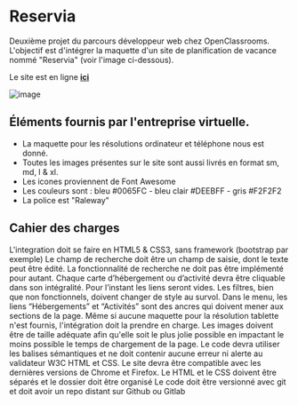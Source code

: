 # Reservia

Deuxième projet du parcours développeur web chez OpenClassrooms. L'objectif est d'intégrer la maquette d'un site de planification de vacance nommé "Reservia" (voir l'image ci-dessous).

Le site est en ligne <a href="https://reservia-alexan-vonner.com/"> <strong> ici </strong> </a>

![image](https://user-images.githubusercontent.com/128944733/227750383-fce2c924-b936-407f-8d8b-a645761dceaa.png)

<h2>Éléments fournis par l'entreprise virtuelle.</h2>

<ul>
  <li>La maquette pour les résolutions ordinateur et téléphone nous est donné. </li>
  <li>Toutes les images présentes sur le site sont aussi livrés en format sm, md, l & xl.</li> 
  <li>Les icones proviennent de Font Awesome </li>
  <li>Les couleurs sont : bleu #0065FC - bleu clair #DEEBFF - gris #F2F2F2 </li>
  <li> La police est "Raleway" </li>
</ul>

<h2> Cahier des charges </h2>

L'integration doit se faire en HTML5 & CSS3, sans framework (bootstrap par exemple)
Le champ de recherche doit être un champ de saisie, dont le texte peut être édité. La fonctionnalité de recherche ne doit pas être implémenté pour autant.
Chaque carte d’hébergement ou d’activité devra être cliquable dans son intégralité. Pour l’instant les liens seront vides.
Les filtres, bien que non fonctionnels, doivent changer de style au survol.
Dans le menu, les liens “Hébergements” et “Activités” sont des ancres qui doivent mener aux sections de la page.
Même si aucune maquette pour la résolution tablette n'est fournis, l'intégration doit la prendre en charge.
Les images doivent être de taille adéquate afin qu'elle soit le plus jolie possible en impactant le moins possible le temps de chargement de la page.
Le code devra utiliser les balises sémantiques et ne doit contenir aucune erreur ni alerte au validateur W3C HTML et CSS.
Le site devra être compatible avec les dernières versions de Chrome et Firefox.
Le HTML et le CSS doivent être séparés et le dossier doit être organisé
Le code doit être versionné avec git et doit avoir un repo distant sur Github ou Gitlab




